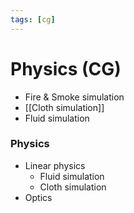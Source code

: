 ```yaml
---
tags: [cg]
---
```


# Physics (CG)

- Fire & Smoke simulation
- [[Cloth simulation]]
- Fluid simulation

### Physics

* Linear physics
	*  Fluid simulation
	*  Cloth simulation
* Optics
 